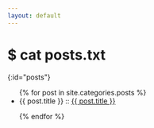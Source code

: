 ```yaml
---
layout: default
---
```


# $ cat posts.txt
{:id="posts"}

<ul>
{% for post in site.categories.posts %}

<li>{{ post.title }} :: <a href="{{ post.url }}" title="{{ post.description }}">{{ post.title }}</a></li>

{% endfor %}
</ul>